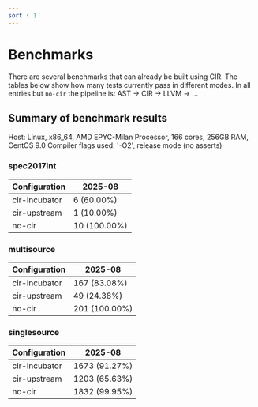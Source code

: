 ```yaml
---
sort : 1
---
```

# Benchmarks

There are several benchmarks that can already be built using CIR. The tables below show how many tests currently pass in different modes. In all entries but `no-cir` the pipeline is: AST -> CIR -> LLVM -> ...

## Summary of benchmark results
Host: Linux, x86_64, AMD EPYC-Milan Processor, 166 cores, 256GB RAM, CentOS 9.0
Compiler flags used: '-O2', release mode (no asserts)

### spec2017int

| Configuration | 2025-08 |
|---------------|----------|
| cir-incubator | 6 (60.00%) |
| cir-upstream | 1 (10.00%) |
| no-cir | 10 (100.00%) |

### multisource

| Configuration | 2025-08 |
|---------------|----------|
| cir-incubator | 167 (83.08%) |
| cir-upstream | 49 (24.38%) |
| no-cir | 201 (100.00%) |

### singlesource

| Configuration | 2025-08 |
|---------------|----------|
| cir-incubator | 1673 (91.27%) |
| cir-upstream | 1203 (65.63%) |
| no-cir | 1832 (99.95%) |
